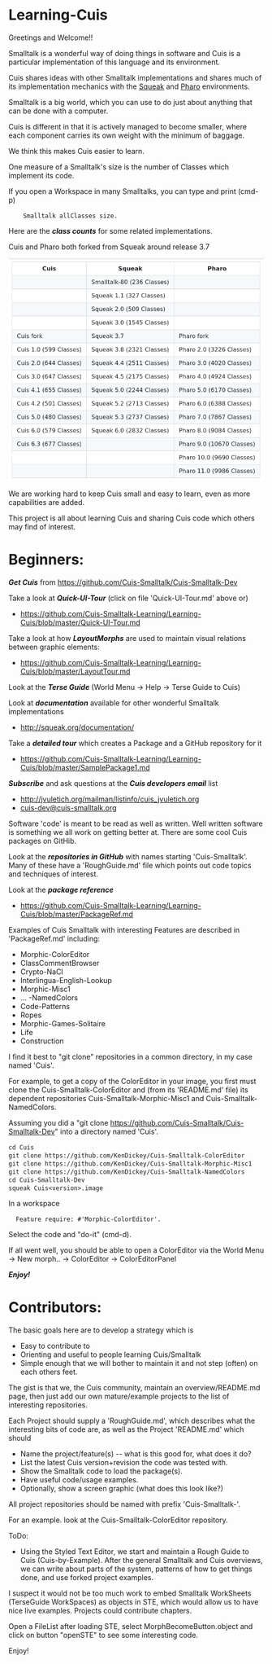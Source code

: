 # Learning-Cuis

Greetings and Welcome!!

Smalltalk is a wonderful way of doing things in software and Cuis is a particular implementation of this language and its environment.

Cuis shares ideas with other Smalltalk implementations and shares much of its implementation mechanics with the [Squeak](http://www.squeak.org) and [Pharo](http://www.pharo.org/) environments.

Smalltalk is a big world, which you can use to do just about anything that can be done with a computer.

Cuis is different in that it is actively managed to become smaller, where each component carries its own weight with the minimum of baggage.

We think this makes Cuis easier to learn.

One measure of a Smalltalk's size is the number of Classes which implement its code.

If you open a Workspace in many Smalltalks, you can type and print (cmd-p)
````Smalltalk
	Smalltalk allClasses size.
````   

Here are the ***class counts*** for some related implementations.

Cuis and Pharo both forked from Squeak around release 3.7

![Class Counts](ClassCounts.png)

We are working hard to keep Cuis small and easy to learn, even as more capabilities are added.


This project is all about learning Cuis and sharing Cuis code which others may find of interest.

# Beginners: 

***Get Cuis*** from https://github.com/Cuis-Smalltalk/Cuis-Smalltalk-Dev

Take a look at ***Quick-UI-Tour*** (click on file 'Quick-UI-Tour.md' above or)
- https://github.com/Cuis-Smalltalk-Learning/Learning-Cuis/blob/master/Quick-UI-Tour.md

Take a look at how ***LayoutMorphs*** are used to maintain visual relations between graphic elements:
- https://github.com/Cuis-Smalltalk-Learning/Learning-Cuis/blob/master/LayoutTour.md

Look at the ***Terse Guide*** (World Menu -> Help -> Terse Guide to Cuis)

Look at ***documentation*** available for other wonderful Smalltalk implementations
- http://squeak.org/documentation/

Take a ***detailed tour*** which creates a Package and a GitHub repository for it
- https://github.com/Cuis-Smalltalk-Learning/Learning-Cuis/blob/master/SamplePackage1.md

***Subscribe*** and ask questions at the ***Cuis developers email*** list
- http://jvuletich.org/mailman/listinfo/cuis_jvuletich.org
- cuis-dev@cuis-smalltalk.org

Software 'code' is meant to be read as well as written.  Well written software is something we all work on getting better at.  There are some cool Cuis packages on GitHib.

Look at the ***repositories in GitHub*** with names starting 'Cuis-Smalltalk'.  Many of these have a 'RoughGuide.md' file which points out code topics and techniques of interest.

Look at the ***package reference***
- https://github.com/Cuis-Smalltalk-Learning/Learning-Cuis/blob/master/PackageRef.md

Examples of Cuis Smalltalk with interesting Features are described in 'PackageRef.md' including:

* Morphic-ColorEditor
* ClassCommentBrowser
* Crypto-NaCl
* Interlingua-English-Lookup
* Morphic-Misc1
* ... -NamedColors
* Code-Patterns
* Ropes
* Morphic-Games-Solitaire
* Life
* Construction



I find it best to "git clone" repositories in a common directory, in my case named 'Cuis'.

For example, to get a copy of the ColorEditor in your image, you first must clone the Cuis-Smalltalk-ColorEditor and (from its 'README.md' file) its dependent repositories Cuis-Smalltalk-Morphic-Misc1 and Cuis-Smalltalk-NamedColors.

Assuming you did a "git clone https://github.com/Cuis-Smalltalk/Cuis-Smalltalk-Dev" into a directory named 'Cuis'.

````
cd Cuis
git clone https://github.com/KenDickey/Cuis-Smalltalk-ColorEditor
git clone https://github.com/KenDickey/Cuis-Smalltalk-Morphic-Misc1
git clone https://github.com/KenDickey/Cuis-Smalltalk-NamedColors
cd Cuis-Smalltalk-Dev
squeak Cuis<version>.image
````
In a workspace
````Smalltalk
  Feature require: #'Morphic-ColorEditor'.
````
Select the code and "do-it" (cmd-d).

If all went well, you should be able to open a ColorEditor via the World Menu -> New morph.. -> ColorEditor -> ColorEditorPanel

***Enjoy!***




# Contributors:

The basic goals here are to develop a strategy which is
- Easy to contribute to
- Orienting and useful to people learning Cuis/Smalltalk
- Simple enough that we will bother to maintain it and not step (often) on each others feet.

The gist is that we, the Cuis community, maintain an overview/README.md page, then just add our own mature/example projects to the list of interesting repositories.

Each Project should supply a 'RoughGuide.md', which describes what the interesting bits of code are, as well as the Project 'README.md' which should
- Name the project/feature(s) -- what is this good for, what does it do?
- List the latest Cuis version+revision the code was tested with.
- Show the Smalltalk code to load the package(s).
- Have useful code/usage examples.
- Optionally, show a screen graphic (what does this look like?)

All project repositories should be named with prefix 'Cuis-Smalltalk-'.

For an example. look at the Cuis-Smalltalk-ColorEditor repository.

ToDo:

-  Using the Styled Text Editor, we start and maintain a Rough Guide to Cuis (Cuis-by-Example).  After the general Smalltalk and Cuis overviews, we can write about parts of the system, patterns of how to get things done, and use forked project examples.

I suspect it would not be too much work to embed Smalltalk WorkSheets (TerseGuide WorkSpaces) as objects in STE, which would allow us to have nice live examples.  Projects could contribute chapters.

Open a FileList after loading STE, select MorphBecomeButton.object and click on button "openSTE" to see some interesting code.

Enjoy!
